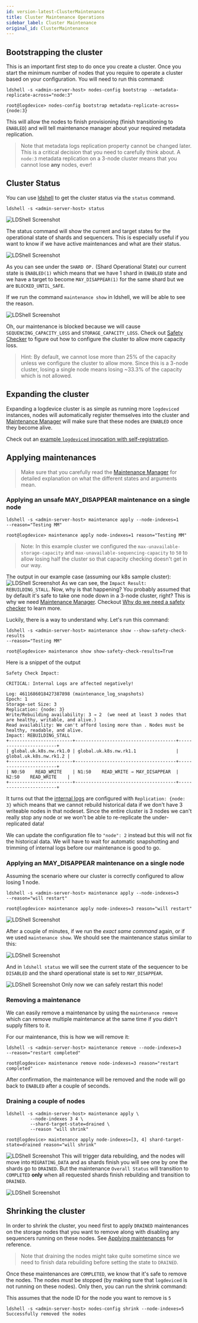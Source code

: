 ```yaml
---
id: version-latest-ClusterMaintenance
title: Cluster Maintenance Operations
sidebar_label: Cluster Maintenance
original_id: ClusterMaintenance
---
```

## Bootstrapping the cluster
This is an important first step to do once you create a cluster. Once you start
the minimum number of nodes that you require to operate a cluster based on your
configuration. You will need to run this command:
<!--DOCUSAURUS_CODE_TABS-->
<!--CLI-->
```shell-session
ldshell -s <admin-server-host> nodes-config bootstrap --metadata-replicate-across="node:3"
```
<!--Interactive-->
```shell-session
root@logdevice> nodes-config bootstrap metadata-replicate-across={node:3}
```
<!--END_DOCUSAURUS_CODE_TABS-->
This will allow the nodes to finish provisioning (finish transitioning to
`ENABLED`) and will tell maintenance manager about your required metadata
replication.

> Note that metadata logs replication property cannot be changed later. This is
> a critical decision that you need to carefully think about. A `node:3`
> metadata replication on a 3-node cluster means that you cannot lose **any**
> nodes, ever!

## Cluster Status
You can use [ldshell](ldshell.md) to get the cluster status via the `status`
command.

```shell-session
ldshell -s <admin-server-host> status
```

![LDShell Screenshot](assets/ldshell-status-1.png "LDShell status example")

The status command will show the current and target states for the operational
state of shards and sequencers. This is especially useful if you want to know if
we have active maintenances and what are their status.

![LDShell Screenshot](assets/ldshell-status-2.png "LDShell status example")

As you can see under the `SHARD OP.` (Shard Operational State) our current state
is `ENABLED(1)` which means that we have 1 shard in `ENABLED` state and we have
a target to become `MAY_DISAPPEAR(1)` for the same shard but we are
`BLOCKED_UNTIL_SAFE`. 

If we run the command `maintenance show` in ldshell, we will be able to see the
reason.

![LDShell Screenshot](assets/ldshell-maintenance-capacity-1.png "LDShell maintenance example")

Oh, our maintenance is blocked because we will cause `SEQUENCING_CAPACITY_LOSS`
and `STORAGE_CAPACITY_LOSS`. Check out [Safety Checker](safety_checker.md) to
figure out how to configure the cluster to allow more capacity loss.

> Hint: By default, we cannot lose more than 25% of the capacity unless we
> configure the cluster to allow more. Since this is a 3-node cluster, losing a
> single node means losing ~33.3% of the capacity which is not allowed.

## Expanding the cluster
Expanding a logdevice cluster is as simple as running more `logdeviced`
instances, nodes will automatically register themselves into the cluster and
[Maintenance Manager](admin_server.md#the-maintenance-manager) will make sure
that these nodes are `ENABLED` once they become alive.

Check out an [example `logdeviced` invocation with
self-registration](../configuration.md#nodes-nodes).

## Applying maintenances
> Make sure that you carefully read the [Maintenance
> Manager](admin_server.md#the-maintenance-manager) for detailed explanation on
> what the different states and arguments mean.

### Applying an unsafe MAY_DISAPPEAR maintenance on a single node
<!--DOCUSAURUS_CODE_TABS-->
<!--CLI-->
```shell-session
ldshell -s <admin-server-host> maintenance apply --node-indexes=1
--reason="Testing MM"
```
<!--Interactive-->
```shell-session
root@logdevice> maintenance apply node-indexes=1 reason="Testing MM"
```
<!--END_DOCUSAURUS_CODE_TABS-->

> Note: In this example cluster we configured the
> `max-unavailable-storage-capacity` and `max-unavailable-sequencing-capacity`
> to `50` to allow losing half the cluster so that capacity checking doesn't get
> in our way.

The output in our example case (assuming our k8s sample cluster):
![LDShell Screenshot](assets/ldshell-maintenance-rebuilding-stall-1.png "LDShell maintenance example")
As we can see, the `Impact Result: REBUILDING_STALL`. 
Now, why is that happening? You probably assumed that by default it's safe to
take one node down in a 3-node cluster, right? This is why we need [Maintenance
Manager](admin_server.md#the-maintenance-manager). Checkout [Why do we need a
safety checker](safety_checker.md#why-do-we-need-a-safety-checker) to learn
more.

Luckily, there is a way to understand why. Let's run this command:
<!--DOCUSAURUS_CODE_TABS-->
<!--CLI-->
```shell-session
ldshell -s <admin-server-host> maintenance show --show-safety-check-results
--reason="Testing MM"
```
<!--Interactive-->
```shell-session
root@logdevice> maintenance show show-safety-check-results=True
```
<!--END_DOCUSAURUS_CODE_TABS-->
Here is a snippet of the output

```text
Safety Check Impact:

CRITICAL: Internal Logs are affected negatively!

Log: 4611686018427387898 (maintenance_log_snapshots)
Epoch: 1
Storage-set Size: 3
Replication: {node: 3}
Write/Rebuilding availability: 3 → 2  (we need at least 3 nodes that are healthy, writable, and alive.)
Read availability: We can't afford losing more than . Nodes must be healthy, readable, and alive.
Impact: REBUILDING_STALL
+------------------------+--------------------------------------+------------------------+
| global.uk.k8s.nw.rk1.0 | global.uk.k8s.nw.rk1.1               | global.uk.k8s.nw.rk1.2 |
+------------------------+--------------------------------------+------------------------+
| N0:S0    READ_WRITE    | N1:S0    READ_WRITE → MAY_DISAPPEAR  | N2:S0    READ_WRITE    |
+------------------------+--------------------------------------+------------------------+
```
It turns out that the [internal logs](../configuration.md#internal-logs-internal_logs)
are configured with `Replication: {node: 3}` which means that we cannot
rebuild historical data if we don't have 3 writeable nodes in that nodeset.
Since the entire cluster is 3 nodes we can't really stop any node or we won't
be able to re-replicate the under-replicated data!

We can update the configuration file to `"node": 2` instead but this will not
fix the historical data. We will have to wait for automatic snapshotting and
trimming of internal logs before our maintenance is good to go.

### Applying an MAY_DISAPPEAR maintenance on a single node
Assuming the scenario where our cluster is correctly configured to allow
losing 1 node.
<!--DOCUSAURUS_CODE_TABS-->
<!--CLI-->
```shell-session
ldshell -s <admin-server-host> maintenance apply --node-indexes=3
--reason="will restart"
```
<!--Interactive-->
```shell-session
root@logdevice> maintenance apply node-indexes=3 reason="will restart"
```
<!--END_DOCUSAURUS_CODE_TABS-->

![LDShell Screenshot](assets/ldshell-maintenance-safe-1.png "LDShell maintenance example")

After a couple of minutes, if we run the _exact same command_ again, or if we
used `maintenance show`. We should see the maintenance status similar to this:

![LDShell Screenshot](assets/ldshell-maintenance-completed-1.png "LDShell maintenance example")

And in `ldshell status` we will see the current state of the sequencer to be
`DISABLED` and the shard operational state is set to `MAY_DISAPPEAR`.

![LDShell Screenshot](assets/ldshell-status-completed-maintenance-1.png "LDShell maintenance example")
Only now we can safely restart this node!
### Removing a maintenance
We can easily remove a maintenance by using the `maintenance remove` which can
remove multiple maintenance at the same time if you didn't supply filters to it.

For our maintenance, this is how we will remove it:
<!--DOCUSAURUS_CODE_TABS-->
<!--CLI-->
```shell-session
ldshell -s <admin-server-host> maintenance remove --node-indexes=3
--reason="restart completed"
```
<!--Interactive-->
```shell-session
root@logdevice> maintenance remove node-indexes=3 reason="restart completed"
```
<!--END_DOCUSAURUS_CODE_TABS-->
After confirmation, the maintenance will be removed and the node will go back to
`ENABLED` after a couple of seconds.

### Draining a couple of nodes
<!--DOCUSAURUS_CODE_TABS-->
<!--CLI-->
```shell-session
ldshell -s <admin-server-host> maintenance apply \
         --node-indexes 3 4 \
         --shard-target-state=drained \
         --reason "will shrink"
```
<!--Interactive-->
```shell-session
root@logdevice> maintenance apply node-indexes=[3, 4] shard-target-state=drained reason="will shrink"
```
<!--END_DOCUSAURUS_CODE_TABS-->

![LDShell Screenshot](assets/ldshell-maintenance-drain-two-nodes-1.png "LDShell maintenance example")
This will trigger data rebuilding, and the nodes will move into `MIGRATING_DATA`
and as shards finish you will see one by one the shards go to `DRAINED`. But the
maintenance `Overall Status` will transition to `COMPLETED` **only** when all
requested shards finish rebuilding and transition to `DRAINED`.

![LDShell Screenshot](assets/ldshell-maintenance-drain-two-nodes-2.png "LDShell maintenance example")

## Shrinking the cluster
In order to shrink the cluster, you need first to apply `DRAINED` maintenances
on the storage nodes that you want to remove along with disabling any sequencers
running on these nodes. See [Applying maintenances](#applying-maintenances) for
reference.

> Note that draining the nodes might take quite sometime since we need to
finish data rebuilding before setting the state to `DRAINED`.

Once these maintenances are `COMPLETED`, we know that it's safe to remove the
nodes. The nodes *must* be stopped (by making sure that `logdeviced` is not
running on these nodes). Only then, you can run the shrink command:

This assumes that the node ID for the node you want to remove is `5`
```shell-session
ldshell -s <admin-server-host> nodes-config shrink --node-indexes=5
Successfully removed the nodes
```
